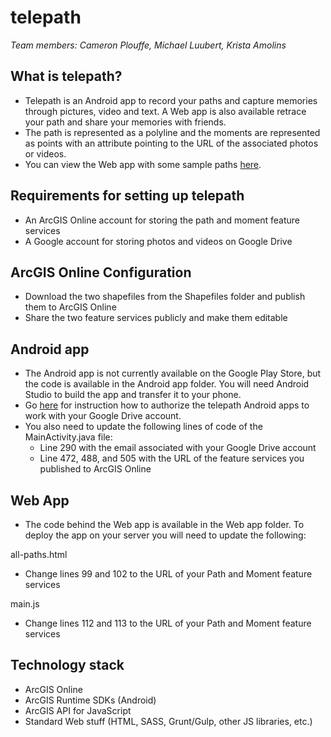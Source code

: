 # telepath
_Team members: Cameron Plouffe, Michael Luubert, Krista Amolins_

## What is telepath?
* Telepath is an Android app to record your paths and capture memories through pictures, video and text. A Web app is also available retrace your path and share your memories with friends.
* The path is represented as a polyline and the moments are represented as points with an attribute pointing to the URL of the associated photos or videos.
* You can view the Web app with some sample paths [here](https://luubert.github.io/TechTrek_Idol_2016/telepath/Web%20App/all-paths.html). 

## Requirements for setting up telepath
* An ArcGIS Online account for storing the path and moment feature services
* A Google account for storing photos and videos on Google Drive

## ArcGIS Online Configuration
* Download the two shapefiles from the Shapefiles folder and publish them to ArcGIS Online
* Share the two feature services publicly and make them editable

## Android app
* The Android app is not currently available on the Google Play Store, but the code is available in the Android app folder. You will need Android Studio to build the app and transfer it to your phone.
* Go [here](https://developers.google.com/drive/android/auth) for instruction how to authorize the telepath Android apps to work with your Google Drive account.
* You also need to update the following lines of code of the MainActivity.java file:
    * Line 290 with the email associated with your Google Drive account 
    * Line 472, 488, and 505 with the URL of the feature services you published to ArcGIS Online

## Web App
* The code behind the Web app is available in the Web app folder. To deploy the app on your server you will need to update the following:

all-paths.html
* Change lines 99 and 102 to the URL of your Path and Moment feature services

main.js
* Change lines 112 and 113 to the URL of your Path and Moment feature services

## Technology stack
* ArcGIS Online
* ArcGIS Runtime SDKs (Android)
* ArcGIS API for JavaScript
* Standard Web stuff (HTML, SASS, Grunt/Gulp, other JS libraries, etc.)